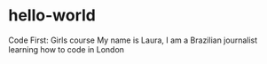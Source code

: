 # hello-world
Code First: Girls course
My name is Laura, I am a Brazilian journalist learning how to code in London 
